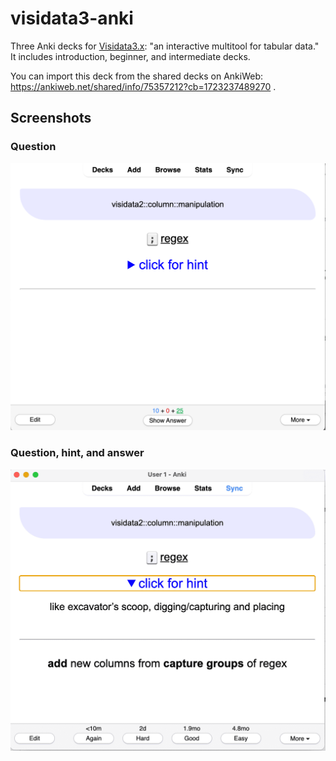 # visidata3-anki

Three Anki decks for [Visidata3.x](https://www.visidata.org/): "an interactive multitool for tabular data."
It includes introduction, beginner, and intermediate decks.

You can import this deck from the shared decks on AnkiWeb: <https://ankiweb.net/shared/info/75357212?cb=1723237489270> .

## Screenshots

### Question

![example note](visidata-demo-note-question.png)

### Question, hint, and answer

![example note with hint and answer](visidata-demo-note-hint-answer.png)